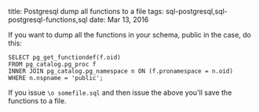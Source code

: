 title: Postgresql dump all functions to a file
tags: sql-postgresql,sql-postgresql-functions,sql
date: Mar 13, 2016

If you want to dump all the functions in your schema, public in the case, do this:

    SELECT pg_get_functiondef(f.oid)
    FROM pg_catalog.pg_proc f
    INNER JOIN pg_catalog.pg_namespace n ON (f.pronamespace = n.oid)
    WHERE n.nspname = 'public';

If you issue `\o somefile.sql` and then issue the above you'll save the functions to a file.
